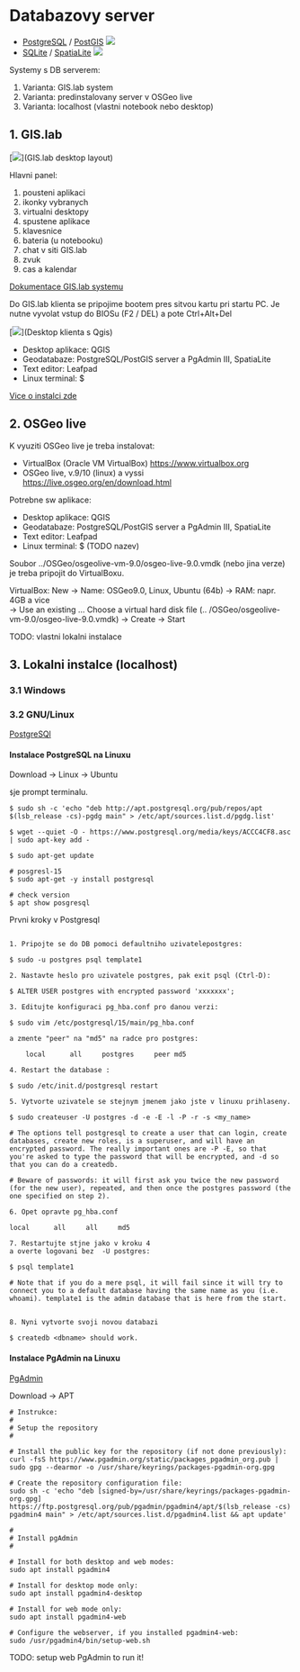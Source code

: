 # Databazovy server 

* [PostgreSQL](https://www.postgresql.org/) / [PostGIS](https://postgis.net/) 
[<img src="https://postgis.net/logos/postgis-logo-small.png">](PostGIS)
* [SQLite](https://www.sqlite.org/index.html) / [SpatiaLite](https://www.gaia-gis.it/fossil/libspatialite/index)
[<img src="https://www.gaia-gis.it/fossil/libspatialite/logo">](Spatialite)

Systemy s DB serverem: 
1. Varianta: GIS.lab system
2. Varianta: predinstalovany server v OSGeo live
3. Varianta: localhost (vlastni notebook nebo desktop)

## 1. GIS.lab
[<img src="https://gislab.readthedocs.io/en/latest/_images/client-layout.png">](GIS.lab desktop layout)

Hlavni panel:
1. pousteni aplikaci 
2. ikonky vybranych 
3. virtualni desktopy
4. spustene aplikace
5. klavesnice 
6. bateria (u notebooku)
7. chat v siti GIS.lab
8. zvuk 
9. cas a kalendar

[Dokumentace GIS.lab systemu](https://gislab.readthedocs.io/en/latest/client-layout/index.html)

Do GIS.lab klienta se pripojime bootem pres sitvou kartu pri startu PC. 
Je nutne vyvolat vstup do BIOSu (F2 / DEL) a pote Ctrl+Alt+Del 

[<img src="https://gislab.readthedocs.io/en/latest/_images/client-layout-qgis.png">](Desktop klienta s Qgis)

- Desktop aplikace: QGIS
- Geodatabaze: PostgreSQL/PostGIS server a PgAdmin III, SpatiaLite
- Text editor: Leafpad
- Linux terminal: $  

[Vice o instalci zde](https://gislab.readthedocs.io/en/latest/client-layout/index.html)


## 2. OSGeo live
K vyuziti OSGeo live je treba instalovat: 
* VirtualBox (Oracle VM VirtualBox) https://www.virtualbox.org 
* OSGeo live, v.9/10 (linux) a vyssi https://live.osgeo.org/en/download.html

Potrebne sw aplikace: 
- Desktop aplikace: QGIS
- Geodatabaze: PostgreSQL/PostGIS server a PgAdmin III, SpatiaLite
- Text editor: Leafpad
- Linux terminal: $  (TODO nazev)

Soubor ../OSGeo/osgeolive-vm-9.0/osgeo-live-9.0.vmdk (nebo jina verze) je treba pripojit do VirtualBoxu.  

VirtualBox: New -> Name: OSGeo9.0, Linux, Ubuntu (64b) -> RAM: napr. 4GB a vice  
-> Use an existing …  Choose a virtual hard disk file (.. /OSGeo/osgeolive-vm-9.0/osgeo-live-9.0.vmdk)
-> Create -> Start


TODO: vlastni lokalni instalace
## 3. Lokalni instalce (localhost) 

### 3.1 Windows 

### 3.2 GNU/Linux 

[PostgreSQl](https://www.postgresql.org/)

#### Instalace PostgreSQL na Linuxu

Download -> Linux -> Ubuntu 

```$```je prompt terminalu. 

```
$ sudo sh -c 'echo "deb http://apt.postgresql.org/pub/repos/apt $(lsb_release -cs)-pgdg main" > /etc/apt/sources.list.d/pgdg.list'

$ wget --quiet -O - https://www.postgresql.org/media/keys/ACCC4CF8.asc | sudo apt-key add -

$ sudo apt-get update

# posgresl-15 
$ sudo apt-get -y install postgresql

# check version 
$ apt show posgresql 
```

Prvni kroky v Postgresql

```

1. Pripojte se do DB pomoci defaultniho uzivatelepostgres:

$ sudo -u postgres psql template1

2. Nastavte heslo pro uzivatele postgres, pak exit psql (Ctrl-D):

$ ALTER USER postgres with encrypted password 'xxxxxxx';

3. Editujte konfiguraci pg_hba.conf pro danou verzi:

$ sudo vim /etc/postgresql/15/main/pg_hba.conf

a zmente "peer" na "md5" na radce pro postgres:

    local      all     postgres     peer md5

4. Restart the database :

$ sudo /etc/init.d/postgresql restart

5. Vytvorte uzivatele se stejnym jmenem jako jste v linuxu prihlaseny. 

$ sudo createuser -U postgres -d -e -E -l -P -r -s <my_name>

# The options tell postgresql to create a user that can login, create databases, create new roles, is a superuser, and will have an encrypted password. The really important ones are -P -E, so that you're asked to type the password that will be encrypted, and -d so that you can do a createdb.

# Beware of passwords: it will first ask you twice the new password (for the new user), repeated, and then once the postgres password (the one specified on step 2).

6. Opet opravte pg_hba.conf 

local      all     all     md5

7. Restartujte stjne jako v kroku 4 
a overte logovani bez  -U postgres:

$ psql template1

# Note that if you do a mere psql, it will fail since it will try to connect you to a default database having the same name as you (i.e. whoami). template1 is the admin database that is here from the start.

    
8. Nyni vytvorte svoji novou databazi 

$ createdb <dbname> should work.

```


#### Instalace PgAdmin na Linuxu


[PgAdmin](https://www.pgadmin.org/)

Download -> APT 

```
# Instrukce: 
#
# Setup the repository
#

# Install the public key for the repository (if not done previously):
curl -fsS https://www.pgadmin.org/static/packages_pgadmin_org.pub | sudo gpg --dearmor -o /usr/share/keyrings/packages-pgadmin-org.gpg

# Create the repository configuration file:
sudo sh -c 'echo "deb [signed-by=/usr/share/keyrings/packages-pgadmin-org.gpg] https://ftp.postgresql.org/pub/pgadmin/pgadmin4/apt/$(lsb_release -cs) pgadmin4 main" > /etc/apt/sources.list.d/pgadmin4.list && apt update'

#
# Install pgAdmin
#

# Install for both desktop and web modes:
sudo apt install pgadmin4

# Install for desktop mode only:
sudo apt install pgadmin4-desktop

# Install for web mode only: 
sudo apt install pgadmin4-web 

# Configure the webserver, if you installed pgadmin4-web:
sudo /usr/pgadmin4/bin/setup-web.sh

```

TODO: setup web PgAdmin to run it! 